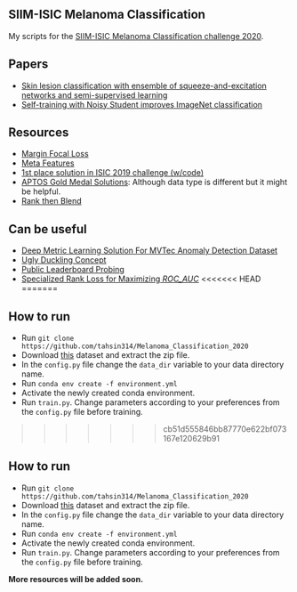## SIIM-ISIC Melanoma Classification
My scripts for the [SIIM-ISIC Melanoma Classification challenge 2020](https://www.kaggle.com/c/siim-isic-melanoma-classification/).

## Papers
- [Skin lesion classification with ensemble of squeeze-and-excitation networks and semi-supervised learning](https://arxiv.org/abs/1809.02568)
- [Self-training with Noisy Student improves ImageNet classification](https://arxiv.org/pdf/1911.04252.pdf)

## Resources
- [Margin Focal Loss](https://www.kaggle.com/c/siim-isic-melanoma-classification/discussion/155201)
- [Meta Features](https://www.kaggle.com/nroman/melanoma-pytorch-starter-efficientnet)
- [1st place solution in ISIC 2019 challenge (w/code)](https://www.kaggle.com/c/siim-isic-melanoma-classification/discussion/154683)
- [APTOS Gold Medal Solutions](https://www.kaggle.com/c/aptos2019-blindness-detection/discussion/108307): Although data type is different but it might be helpful.
- [Rank then Blend](https://www.kaggle.com/ragnar123/rank-then-blend)


## Can be useful
- [Deep Metric Learning Solution For MVTec Anomaly Detection Dataset](https://medium.com/analytics-vidhya/spotting-defects-deep-metric-learning-solution-for-mvtec-anomaly-detection-dataset-c77691beb1eb)
- [Ugly Duckling Concept](https://www.kaggle.com/c/siim-isic-melanoma-classification/discussion/155348)
- [Public Leaderboard Probing](https://www.kaggle.com/c/siim-isic-melanoma-classification/discussion/154624)
- [Specialized Rank Loss for Maximizing *ROC_AUC*](https://www.kaggle.com/c/siim-isic-melanoma-classification/discussion/155201#872557)
<<<<<<< HEAD
=======

## How to run
- Run `git clone https://github.com/tahsin314/Melanoma_Classification_2020`
- Download [this](https://www.kaggle.com/shonenkov/melanoma-merged-external-data-512x512-jpeg) dataset and extract the zip file.
- In the `config.py` file change the `data_dir` variable to your data directory name.
- Run `conda env create -f environment.yml`
- Activate the newly created conda environment.
- Run `train.py`. Change parameters according to your preferences from the `config.py` file before training.
>>>>>>> cb51d555846bb87770e622bf073167e120629b91

## How to run
- Run `git clone https://github.com/tahsin314/Melanoma_Classification_2020`
- Download [this](https://www.kaggle.com/shonenkov/melanoma-merged-external-data-512x512-jpeg) dataset and extract the zip file.
- In the `config.py` file change the `data_dir` variable to your data directory name.
- Run `conda env create -f environment.yml`
- Activate the newly created conda environment.
- Run `train.py`. Change parameters according to your preferences from the `config.py` file before training.


**More resources will be added soon.**